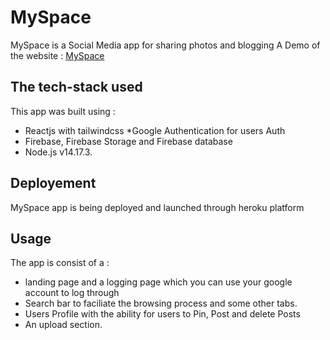 # MySpace
MySpace is a Social Media app for sharing photos and blogging 
A Demo of the website : [MySpace](https://web-myspace.netlify.app/)

## The tech-stack used
This app was built using :
* Reactjs with tailwindcss
*Google Authentication for users Auth
* Firebase, Firebase Storage and Firebase database
* Node.js v14.17.3.

## Deployement
MySpace app is being deployed and launched through heroku platform

## Usage
The app is consist of a :
* landing page and a logging page which you can use your google account to log through
* Search bar to faciliate the browsing process and some other tabs.
* Users Profile with the ability for users to Pin, Post and delete Posts
* An upload section.


